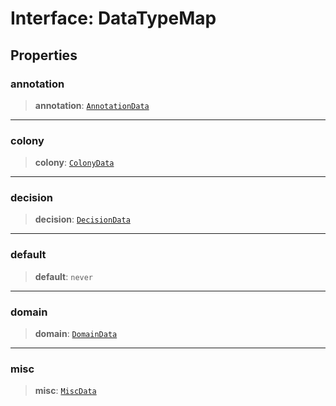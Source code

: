 # Interface: DataTypeMap

## Properties

### annotation

> **annotation**: [`AnnotationData`](AnnotationData.md)

***

### colony

> **colony**: [`ColonyData`](ColonyData.md)

***

### decision

> **decision**: [`DecisionData`](DecisionData.md)

***

### default

> **default**: `never`

***

### domain

> **domain**: [`DomainData`](DomainData.md)

***

### misc

> **misc**: [`MiscData`](MiscData.md)
